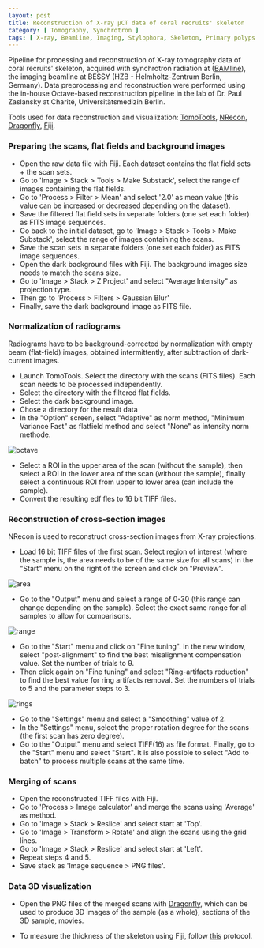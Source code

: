```yaml
---
layout: post
title: Reconstruction of X-ray µCT data of coral recruits' skeleton
category: [ Tomography, Synchrotron ]
tags: [ X-ray, Beamline, Imaging, Stylophora, Skeleton, Primary polyps ]
---
```


Pipeline for processing and reconstruction of X-ray tomography data of coral recruits' skeleton, acquired with synchrotron radiation at ([BAMline](https://www.helmholtz-berlin.de/pubbin/igama_output?modus=einzel&sprache=en&gid=1658&typoid=)), the imaging beamline at BESSY (HZB - Helmholtz-Zentrum Berlin, Germany). 
Data preprocessing and reconstruction were performed using the in-house Octave-based reconstruction pipeline in the lab of Dr. Paul Zaslansky at Charité, Universitätsmedizin Berlin. 

Tools used for data reconstruction and visualization: [TomoTools](https://github.com/RSBradley/TomoTools), [NRecon](https://www.microphotonics.com/micro-ct-systems/nrecon-reconstruction-software/), [Dragonfly](https://www.theobjects.com/index.html), [Fiji](https://imagej.net/software/fiji/).

### Preparing the scans, flat fields and background images

- Open the raw data file with Fiji. Each dataset contains the flat field sets + the scan sets.
- Go to 'Image > Stack > Tools > Make Substack', select the range of images containing the flat fields.
- Go to 'Process > Filter > Mean' and select '2.0' as mean value (this value can be increased or decreased depending on the dataset).
- Save the filtered flat field sets in separate folders (one set each folder) as FITS image sequences.
- Go back to the initial dataset, go to 'Image > Stack > Tools > Make Substack', select the range of images containing the scans.
- Save the scan sets in separate folders (one set each folder) as FITS image sequences.
- Open the dark background files with Fiji. The background images size needs to match the scans size.
- Go to 'Image > Stack > Z Project' and select "Average Intensity" as projection type. 
- Then go to 'Process > Filters > Gaussian Blur'
- Finally, save the dark background image as FITS file.

### Normalization of radiograms

Radiograms have to be background-corrected by normalization with empty beam (flat-field) images, obtained intermittently, after subtraction of dark-current images. 

- Launch TomoTools. Select the directory with the scans (FITS files). Each scan needs to be processed independently.
- Select the directory with the filtered flat fields. 
- Select the dark background image.
- Chose a directory for the result data
- In the "Option" screen, select "Adaptive" as norm method, "Minimum Variance Fast" as flatfield method and select "None" as intensity norm methode.

![octave]({{site.baseurl}}/images/octave_2.png "octave")

- Select a ROI in the upper area of the scan (without the sample), then select a ROI in the lower area of the scan (without the sample), finally select a continuous ROI from upper to lower area (can include the sample).
- Convert the resulting edf fles to 16 bit TIFF files.

### Reconstruction of cross-section images

NRecon is used to reconstruct cross-section images from X-ray projections.

- Load 16 bit TIFF files of the first scan. Select region of interest (where the sample is, the area needs to be of the same size for all scans) in the "Start" menu on the right of the screen and click on "Preview".

![area]({{site.baseurl}}/images/fine_tuning.jpg "area")

- Go to the "Output" menu and select a range of 0-30 (this range can change depending on the sample). Select the exact same range for all samples to allow for comparisons. 

![range]({{site.baseurl}}/images/0_30_2.png "range")

- Go to the "Start" menu and click on "Fine tuning". In the new window, select "post-alignment" to find the best misalignment compensation value. Set the number of trials to 9.
- Then click again on "Fine tuning" and select "Ring-artifacts reduction" to find the best value for ring artifacts removal. Set the numbers of trials to 5 and the parameter steps to 3.

![rings]({{site.baseurl}}/images/rings_2.png "rings")

- Go to the "Settings" menu and select a "Smoothing" value of 2.
- In the "Settings" menu, select the proper rotation degree for the scans (the first scan has zero degree).
- Go to the "Output" menu and select TIFF(16) as file format. Finally, go to the "Start" menu and select "Start". It is also possible to select "Add to batch" to process multiple scans at the same time.   

### Merging of scans

- Open the reconstructed TIFF files with Fiji. 
- Go to 'Process > Image calculator' and merge the scans using 'Average' as method.
- Go to 'Image > Stack > Reslice' and select start at 'Top'.
- Go to 'Image > Transform > Rotate' and align the scans using the grid lines.
- Go to 'Image > Stack > Reslice' and select start at 'Left'.
- Repeat steps 4 and 5.
- Save stack as 'Image sequence > PNG files'.

### Data 3D visualization

- Open the PNG files of the merged scans with [Dragonfly](https://www.theobjects.com/index.html), which can be used to produce 3D images of the sample (as a whole), sections of the 3D sample, movies. 

- To measure the thickness of the skeleton using Fiji, follow [this](https://fscucchia.github.io/FScucchia_Lab_Notebook-Mass_Lab/Measure-3D-thickness-of-coral-skeleton-with-Fiji/) protocol.






